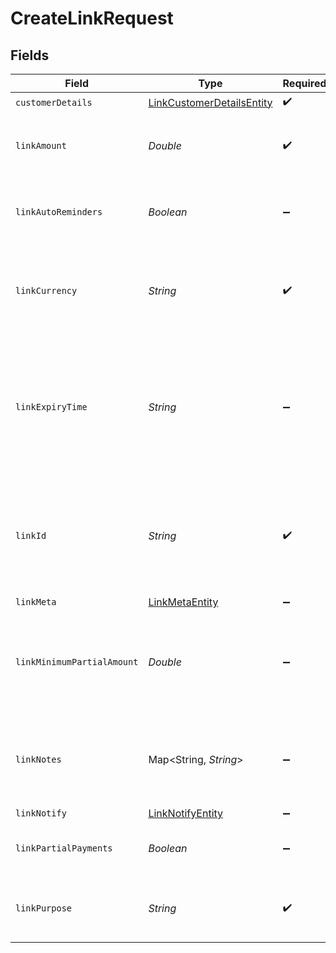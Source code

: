 # CreateLinkRequest


## Fields

| Field                                                                                                                                                                                       | Type                                                                                                                                                                                        | Required                                                                                                                                                                                    | Description                                                                                                                                                                                 |
| ------------------------------------------------------------------------------------------------------------------------------------------------------------------------------------------- | ------------------------------------------------------------------------------------------------------------------------------------------------------------------------------------------- | ------------------------------------------------------------------------------------------------------------------------------------------------------------------------------------------- | ------------------------------------------------------------------------------------------------------------------------------------------------------------------------------------------- |
| `customerDetails`                                                                                                                                                                           | [LinkCustomerDetailsEntity](../../models/shared/LinkCustomerDetailsEntity.md)                                                                                                               | :heavy_check_mark:                                                                                                                                                                          | N/A                                                                                                                                                                                         |
| `linkAmount`                                                                                                                                                                                | *Double*                                                                                                                                                                                    | :heavy_check_mark:                                                                                                                                                                          | Amount to be collected using this link. Provide upto two decimals for paise.                                                                                                                |
| `linkAutoReminders`                                                                                                                                                                         | *Boolean*                                                                                                                                                                                   | :heavy_minus_sign:                                                                                                                                                                          | If "true", reminders will be sent to customers for collecting payments.                                                                                                                     |
| `linkCurrency`                                                                                                                                                                              | *String*                                                                                                                                                                                    | :heavy_check_mark:                                                                                                                                                                          | Currency for the payment link. Default is INR. Contact care@cashfree.com to enable new currencies.                                                                                          |
| `linkExpiryTime`                                                                                                                                                                            | *String*                                                                                                                                                                                    | :heavy_minus_sign:                                                                                                                                                                          | Time after which the link expires. Customers will not be able to make the payment beyond the time specified here. You can provide them in a valid ISO 8601 time format. Default is 30 days. |
| `linkId`                                                                                                                                                                                    | *String*                                                                                                                                                                                    | :heavy_check_mark:                                                                                                                                                                          | Unique Identifier (provided by merchant) for the Link. Alphanumeric and only - and _ allowed (50 character limit). Use this for other link-related APIs.                                    |
| `linkMeta`                                                                                                                                                                                  | [LinkMetaEntity](../../models/shared/LinkMetaEntity.md)                                                                                                                                     | :heavy_minus_sign:                                                                                                                                                                          | N/A                                                                                                                                                                                         |
| `linkMinimumPartialAmount`                                                                                                                                                                  | *Double*                                                                                                                                                                                    | :heavy_minus_sign:                                                                                                                                                                          | Minimum amount in first installment that needs to be paid by the customer if partial payments are enabled. This should be less than the link_amount.                                        |
| `linkNotes`                                                                                                                                                                                 | Map<String, *String*>                                                                                                                                                                       | :heavy_minus_sign:                                                                                                                                                                          | Key-value pair that can be used to store additional information about the entity. Maximum 5 key-value pairs                                                                                 |
| `linkNotify`                                                                                                                                                                                | [LinkNotifyEntity](../../models/shared/LinkNotifyEntity.md)                                                                                                                                 | :heavy_minus_sign:                                                                                                                                                                          | N/A                                                                                                                                                                                         |
| `linkPartialPayments`                                                                                                                                                                       | *Boolean*                                                                                                                                                                                   | :heavy_minus_sign:                                                                                                                                                                          | If "true", customer can make partial payments for the link.                                                                                                                                 |
| `linkPurpose`                                                                                                                                                                               | *String*                                                                                                                                                                                    | :heavy_check_mark:                                                                                                                                                                          | A brief description for which payment must be collected. This is shown to the customer.                                                                                                     |
